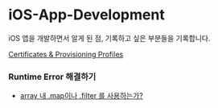 # iOS-App-Development
iOS 앱을 개발하면서 알게 된 점, 기록하고 싶은 부분들을 기록합니다.

[Certificates & Provisioning Profiles](https://github.com/DayeonJung/iOS-App-Development/blob/master/Certificates%20%26%20Provisioning%20Profiles.md)


### Runtime Error 해결하기

* [array 내 .map이나 .filter 를 사용하는가?](https://github.com/DayeonJung/iOS-App-Development/blob/develop/HandleRuntimeError/array%20내%20map이나%20filter%20를%20사용하는가.md)
